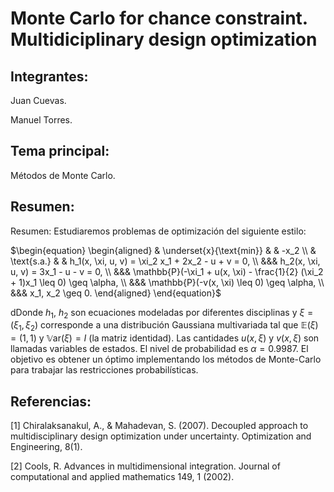 # Monte Carlo for chance constraint. Multidiciplinary design optimization

## Integrantes:

Juan Cuevas.

Manuel Torres.

## Tema principal:

Métodos de Monte Carlo.

## Resumen:

Resumen: Estudiaremos problemas de optimización del siguiente estilo:

$\begin{equation}
\begin{aligned}
& \underset{x}{\text{min}}
& & -x_2 \\
& \text{s.a.}
& & h_1(x, \xi, u, v) = \xi_2 x_1 + 2x_2 - u + v = 0, \\
&&& h_2(x, \xi, u, v) = 3x_1 - u - v = 0, \\
&&& \mathbb{P}(-\xi_1 + u(x, \xi) - \frac{1}{2} (\xi_2 + 1)x_1 \leq 0) \geq \alpha, \\
&&& \mathbb{P}(-v(x, \xi) \leq 0) \geq \alpha, \\
&&& x_1, x_2 \geq 0.
\end{aligned}
\end{equation}$

dDonde $h_1$, $h_2$ son ecuaciones modeladas por diferentes disciplinas y $\xi = (\xi_1,\xi_2)$ corresponde a una distribución Gaussiana multivariada tal que $\mathbb{E}(\xi)=(1,1)$ y $\mathbb{V}\text{ar}(\xi) = I$ (la matriz identidad). Las cantidades $u(x,\xi)$ y $v(x,\xi)$ son llamadas variables de estados. El nivel de probabilidad es $\alpha = 0.9987$. El objetivo es obtener un óptimo implementando los métodos de Monte-Carlo para trabajar las restricciones probabilísticas.

## Referencias:

[1] Chiralaksanakul, A., & Mahadevan, S. (2007). Decoupled approach to multidisciplinary design optimization under uncertainty. Optimization and Engineering, 8(1).

[2] Cools, R. Advances in multidimensional integration. Journal of computational and applied mathematics 149, 1 (2002).
